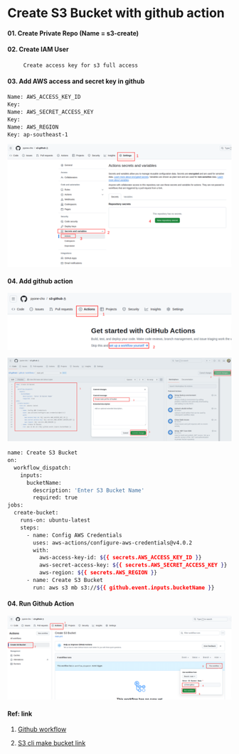 # Create S3 Bucket with github action

#### 01. Create Private Repo (Name = s3-create)

#### 02. Create IAM User
         Create access key for s3 full access

#### 03. Add AWS access and secret key in github
```bash
Name: AWS_ACCESS_KEY_ID
Key:
Name: AWS_SECRET_ACCESS_KEY
Key:
Name: AWS_REGION
Key: ap-southeast-1
```

![alt text](.src/github-asecret-key.png)
<br>

#### 04. Add github action

![alt text](.src/github-action-main-file.png)
<br>

![alt text](.src/github-action-main-file-2.png)
<br>

```bash
name: Create S3 Bucket 
on: 
  workflow_dispatch: 
    inputs: 
      bucketName: 
        description: 'Enter S3 Bucket Name' 
        required: true 
jobs: 
  create-bucket: 
    runs-on: ubuntu-latest 
    steps: 
      - name: Config AWS Credentials 
        uses: aws-actions/configure-aws-credentials@v4.0.2
        with: 
          aws-access-key-id: ${{ secrets.AWS_ACCESS_KEY_ID }} 
          aws-secret-access-key: ${{ secrets.AWS_SECRET_ACCESS_KEY }}
          aws-region: ${{ secrets.AWS_REGION }} 
      - name: Create S3 Bucket 
        run: aws s3 mb s3://${{ github.event.inputs.bucketName }} 
```

#### 04. Run Github Action
![run-github-action](.src/github-action-main-file-3.png)

#### Ref: link
01. [Github workflow](https://docs.github.com/en/actions/writing-workflows/workflow-syntax-for-github-actions) <br>

02. [S3 cli make bucket link](https://docs.aws.amazon.com/cli/latest/reference/s3/mb.html)